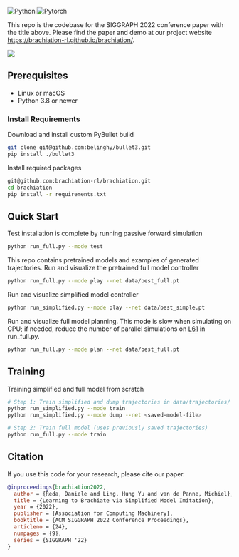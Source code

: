 
![Python](https://img.shields.io/badge/Python->=3.8-Blue?logo=python)
![Pytorch](https://img.shields.io/badge/PyTorch->=1.9.0-Red?logo=pytorch)

This repo is the codebase for the SIGGRAPH 2022 conference paper with the title above. 
Please find the paper and demo at our project website https://brachiation-rl.github.io/brachiation/.

<img src="docs/static/assets/teaser.gif">

## Prerequisites

* Linux or macOS
* Python 3.8 or newer

### Install Requirements

Download and install custom PyBullet build
```bash
git clone git@github.com:belinghy/bullet3.git
pip install ./bullet3
```

Install required packages
```bash
git@github.com:brachiation-rl/brachiation.git
cd brachiation
pip install -r requirements.txt
```

## Quick Start

Test installation is complete by running passive forward simulation
```bash
python run_full.py --mode test
```

This repo contains pretrained models and examples of generated trajectories.
Run and visualize the pretrained full model controller
```bash
python run_full.py --mode play --net data/best_full.pt
```

Run and visualize simplified model controller
```bash
python run_simplified.py --mode play --net data/best_simple.pt
```

Run and visualize full model planning.
This mode is slow when simulating on CPU; if needed, reduce the number of parallel simulations on [L61](https://github.com/brachiation-rl/brachiation/blob/b080341bb2c7c1f0fe603c9819db6aa20fac59f6/run_full.py#L461) in run_full.py.
```bash
python run_full.py --mode plan --net data/best_full.pt
```

## Training

Training simplified and full model from scratch
```bash
# Step 1: Train simplified and dump trajectories in data/trajectories/
python run_simplified.py --mode train
python run_simplified.py --mode dump --net <saved-model-file>

# Step 2: Train full model (uses previously saved trajectories)
python run_full.py --mode train
```

## Citation

If you use this code for your research, please cite our paper.

```bibtex
@inproceedings{brachiation2022,
  author = {Reda, Daniele and Ling, Hung Yu and van de Panne, Michiel},
  title = {Learning to Brachiate via Simplified Model Imitation},
  year = {2022},
  publisher = {Association for Computing Machinery},
  booktitle = {ACM SIGGRAPH 2022 Conference Proceedings},
  articleno = {24},
  numpages = {9},
  series = {SIGGRAPH '22}
}
```